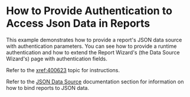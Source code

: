 # How to Provide Authentication to Access Json Data in Reports

This example demonstrates how to provide a report's JSON data source with authentication parameters. You can see how to provide a runtime authentication and how to extend the Report Wizard's (the Data Source Wizard's) page with authentication fields.

Refer to the <xref:400623> topic for instructions.

Refer to the [JSON Data Source](xref:400377) documentation section for information on how to bind reports to JSON data.